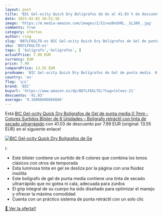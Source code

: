 ```yaml
---
layout: post
title: 'BIC Gel-ocity Quick Dry Bolígrafos de Ge al 41.03 % de descuento'
date: 2021-02-02 16:51:18
image: 'https://m.media-amazon.com/images/I/51rwsBnUXRL._SL200_.jpg'
comments: true
category: ofertas
author: ring
slug: 'B07LF6GLTD-es BIC Gel-ocity Quick Dry Bolígrafos de Gel de punta media 0...'
sku: 'B07LF6GLTD-es'
tags: [ 'bolígrafo','bolígrafos', ]
actualPrice: 7.99 EUR
currency: EUR
price: 7.99
comparePrice: 13.55 EUR
prodname: 'BIC Gel-ocity Quick Dry Bolígrafos de Gel de punta media  0 7mm  - Colores Surtidos  Blíster de 6 Unidades – Bolígrafo retráctil con tinta de secado ultrarrápido'
country: 'es'
flag: '🇪🇸'
brand: 'BIC'
buyurl: 'https://www.amazon.es/dp/B07LF6GLTD/?tag=tolees-21'
descuento: '41.03'
average: '9.16066666666666'
---
```


Está [BIC Gel-ocity Quick Dry Bolígrafos de Gel de punta media  0 7mm  - Colores Surtidos  Blíster de 6 Unidades – Bolígrafo retráctil con tinta de secado ultrarrápido](https://www.amazon.es/dp/B07LF6GLTD/?tag=tolees-21) con 41.03 de descuento por 7.99 EUR (original: 13.55 EUR) en el siguiente enlace!

[![BIC Gel-ocity Quick Dry Bolígrafos de Ge](https://m.media-amazon.com/images/I/51rwsBnUXRL._SL200_.jpg)](https://www.amazon.es/dp/B07LF6GLTD/?tag=tolees-21)

ℹ️:

- Este blíster contiene un surtido de 6 colores que combina los tonos clásicos con otros de temporada
- Esta luminosa tinta en gel se desliza por la página con una fluidez insólita
- Este bolígrafo de gel de punta media contiene una tinta de secado ultrarrápido que no gotea ni cala, adecuada para zurdos
- El grip integral de su cuerpo ha sido diseñado para optimizar el manejo y ofrecer la máxima comodidad
- Cuenta con un práctico sistema de punta retráctil con un solo clic

[🛒 Ver la oferta!!](https://www.amazon.es/dp/B07LF6GLTD/?tag=tolees-21)
